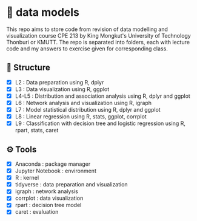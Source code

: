# :memo: data models
This repo aims to store code from revision of data modelling and visualization course CPE 213 by King Mongkut's University of Technology Thonburi 
or KMUTT. The repo is separated into folders, each with lecture code and my answers to exercise given for corresponding class.

## :open_file_folder: Structure
- [x] L2 : Data preparation using R, dplyr
- [x] L3 : Data visualization using R, ggplot
- [x] L4-L5 : Distribution and association analysis using R, dplyr and ggplot
- [x] L6 : Network analysis and visualization using R, igraph
- [x] L7 : Model statistical distribution using R, dplyr and ggplot
- [x] L8 : Linear regression using R, stats, ggplot, corrplot 
- [x] L9 : Classification with decision tree and logistic regression using R, rpart, stats, caret
 
## :gear: Tools
- [x] Anaconda : package manager
- [x] Jupyter Notebook : environment
- [x] R : kernel
- [x] tidyverse : data preparation and visualization
- [x] igraph : network analysis
- [x] corrplot : data visualization
- [x] rpart : decision tree model
- [x] caret : evaluation

